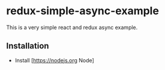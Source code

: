 # redux-simple-async-example
This is a very simple react and redux async example.

## Installation

* Install [https://nodejs.org Node]

